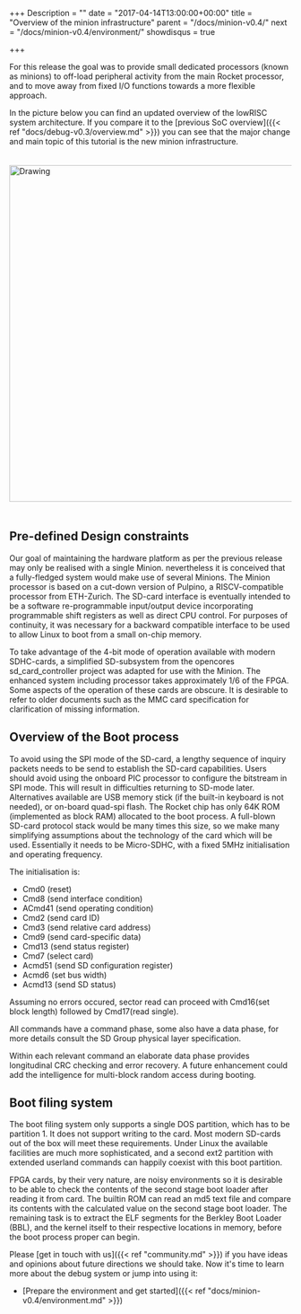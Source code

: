 +++
Description = ""
date = "2017-04-14T13:00:00+00:00"
title = "Overview of the minion infrastructure"
parent = "/docs/minion-v0.4/"
next = "/docs/minion-v0.4/environment/"
showdisqus = true

+++

For this release the goal was to provide small dedicated processors
(known as minions) to off-load peripheral activity from the main Rocket
processor, and to move away from fixed I/O functions towards a more
flexible approach.

In the picture below you can find an updated overview of the lowRISC
system architecture. If you compare it to the
[previous SoC overview]({{< ref "docs/debug-v0.3/overview.md" >}}) you
can see that the major change and main topic of this tutorial is the
new minion infrastructure.

<a name="figure-overview"></a>
<img src="../figures/lowRISC_soc.png" alt="Drawing" style="width: 600px; padding: 20px 0px;"/>

## Pre-defined Design constraints

Our goal of maintaining the hardware platform as per the previous release
may only be realised with a single Minion. nevertheless it is conceived that a fully-fledged
system would make use of several Minions. The Minion processor is based on a cut-down version
of Pulpino, a RISCV-compatible processor from ETH-Zurich. The SD-card interface is eventually
intended to be a software re-programmable input/output device incorporating programmable shift
registers as well as direct CPU control. For purposes of continuity, it was necessary for a
backward compatible interface to be used to allow Linux to boot from a small on-chip memory.

To take advantage of the 4-bit mode of operation available with modern SDHC-cards, a simplified
SD-subsystem from the opencores sd_card_controller project was adapted for use with the Minion.
The enhanced system including processor takes approximately 1/6 of the FPGA. Some aspects of the
operation of these cards are obscure. It is desirable to refer to older documents such as the MMC
card specification for clarification of missing information.

## Overview of the Boot process

To avoid using the SPI mode of the SD-card, a lengthy sequence of inquiry packets needs to be
send to establish the SD-card capabilities. Users should avoid using the onboard PIC processor to
configure the bitstream in SPI mode. This will result in difficulties returning to SD-mode later.
Alternatives available are USB memory stick (if the built-in keyboard is not needed), or on-board
quad-spi flash. The Rocket chip has only 64K ROM (implemented as block RAM) allocated to the boot
process. A full-blown SD-card protocol stack would be many times this size, so we make many simplifying
assumptions about the technology of the card which will be used. Essentially it needs to be Micro-SDHC,
with a fixed 5MHz initialisation and operating frequency.

The initialisation is:

* Cmd0   (reset)
* Cmd8   (send interface condition)
* ACmd41 (send operating condition)
* Cmd2   (send card ID)
* Cmd3   (send relative card address)
* Cmd9   (send card-specific data)
* Cmd13  (send status register)
* Cmd7   (select card)
* Acmd51 (send SD configuration register)
* Acmd6  (set bus width)
* Acmd13 (send SD status)

Assuming no errors occured, sector read can proceed with Cmd16(set block length) followed by Cmd17(read single).

All commands have a command phase, some also have a data phase,
for more details consult the SD Group physical layer specification.

Within each relevant command an elaborate data phase provides longitudinal CRC checking and error recovery.
A future enhancement could add the intelligence for multi-block random access during booting.

## Boot filing system

The boot filing system only supports a single DOS partition, which has to be partition 1. It does not support writing to the card. Most modern SD-cards out of the box will meet these requirements. Under Linux the available facilities are much more
sophisticated, and a second ext2 partition with extended userland commands can happily coexist with this boot partition.

FPGA cards, by their very nature, are noisy environments so it is desirable to be able to check the contents of the second stage boot loader after reading it from card. The builtin ROM can read an md5 text file and compare its contents with the calculated value on the second stage boot loader. The remaining task is to extract the ELF segments for the Berkley Boot Loader (BBL), and the kernel itself to their respective locations in memory, before the boot process proper can begin.

Please [get in touch with us]({{< ref "community.md" >}}) if you have ideas 
and opinions about future directions we should take. Now
it's time to learn more about the debug system or jump into using it:

 * [Prepare the environment and get started]({{< ref "docs/minion-v0.4/environment.md" >}})
